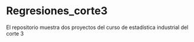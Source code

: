 # Regresiones_corte3
El repositorio muestra dos proyectos del curso de estadística industrial del corte 3
